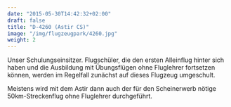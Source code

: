 ```yaml
---
date: "2015-05-30T14:42:32+02:00"
draft: false
title: "D-4260 (Astir CS)"
image: "/img/flugzeugpark/4260.jpg"
weight: 2
---
```


Unser Schulungseinsitzer.<!--more-->
Flugschüler, die den ersten Alleinflug hinter sich haben und die Ausbildung mit Übungsflügen ohne Fluglehrer fortsetzen können,
werden im Regelfall zunächst auf dieses Flugzeug umgeschult.

Meistens wird mit dem Astir dann auch der für den Scheinerwerb nötige 50km-Streckenflug ohne Fluglehrer durchgeführt.
